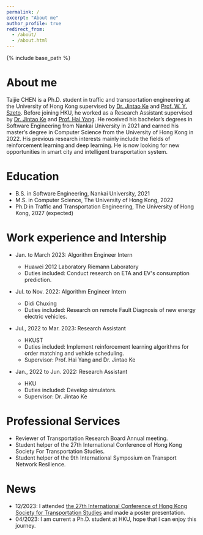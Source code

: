 ```yaml
---
permalink: /
excerpt: "About me"
author_profile: true
redirect_from: 
  - /about/
  - /about.html
---
```

{% include base_path %}

About me
======
Taijie CHEN is a Ph.D. student in traffic and transportation engineering at the University of Hong Kong supervised by [Dr. Jintao Ke](https://sites.google.com/view/kejintao) and [Prof. W. Y. Szeto](https://www.civil.hku.hk/ceszeto/). Before joining HKU, he worked as a Research Assistant supervised by [Dr. Jintao Ke](https://sites.google.com/view/kejintao) and [Prof. Hai Yang](https://cehyang.people.ust.hk/). He received his bachelor’s degrees in Software Engineering from Nankai University in 2021 and earned his master’s degree in Computer Science from the University of Hong Kong in 2022. His previous research interests mainly include the fields of reinforcement learning and deep learning. He is now looking for new opportunities in smart city and intelligent transportation system.


Education
======
* B.S. in Software Engineering, Nankai University, 2021
* M.S. in Computer Science, The University of Hong Kong, 2022
* Ph.D in Traffic and Transportation Engineering, The University of Hong Kong, 2027 (expected)

Work experience and Intership
======
* Jan. to March 2023: Algorithm Engineer Intern
  * Huawei 2012 Laboratory Riemann Laboratory
  * Duties included: Conduct research on ETA and EV's consumption prediction.

* Jul. to Nov. 2022: Algorithm Engineer Intern
  * Didi Chuxing
  * Duties included: Research on remote Fault Diagnosis of new energy electric vehicles.

* Jul., 2022 to Mar. 2023: Research Assistant
  * HKUST
  * Duties included: Implement reinforcement learning algorithms for order matching and vehicle scheduling.
  * Supervisor: Prof. Hai Yang and Dr. Jintao Ke

* Jan., 2022 to Jun. 2022: Research Assistant
  * HKU
  * Duties included: Develop simulators.
  * Supervisor: Dr. Jintao Ke

Professional Services
======
- Reviewer of Transportation Research Board Annual meeting.
- Student helper of the 27th International Conference of Hong Kong Society For Transportation Studies.
- Student helper of the 9th International Symposium on Transport Network Resilience.


News
======
- 12/2023: I attended [the 27th International Conference of Hong Kong Society for Transportation Studies](http://www.hksts.org/conf.htm) and made a poster presentation.
- 04/2023: I am current a Ph.D. student at HKU, hope that I can enjoy this journey.




<script type="text/javascript" id="clustrmaps" src="//clustrmaps.com/map_v2.js?d=2Fn4m2hY1SgpaARN_eQNld7R4iIDB0cu_F-vPYzASgg&cl=ffffff&t=tt&w=a"></script>
